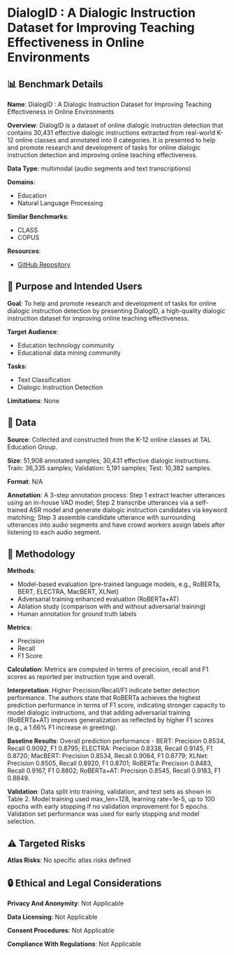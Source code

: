 # DialogID : A Dialogic Instruction Dataset for Improving Teaching Effectiveness in Online Environments

## 📊 Benchmark Details

**Name**: DialogID : A Dialogic Instruction Dataset for Improving Teaching Effectiveness in Online Environments

**Overview**: DialogID is a dataset of online dialogic instruction detection that contains 30,431 effective dialogic instructions extracted from real-world K-12 online classes and annotated into 8 categories. It is presented to help and promote research and development of tasks for online dialogic instruction detection and improving online teaching effectiveness.

**Data Type**: multimodal (audio segments and text transcriptions)

**Domains**:
- Education
- Natural Language Processing

**Similar Benchmarks**:
- CLASS
- COPUS

**Resources**:
- [GitHub Repository](https://github.com/ai4ed/DialogID)

## 🎯 Purpose and Intended Users

**Goal**: To help and promote research and development of tasks for online dialogic instruction detection by presenting DialogID, a high-quality dialogic instruction dataset for improving online teaching effectiveness.

**Target Audience**:
- Education technology community
- Educational data mining community

**Tasks**:
- Text Classification
- Dialogic Instruction Detection

**Limitations**: None

## 💾 Data

**Source**: Collected and constructed from the K-12 online classes at TAL Education Group.

**Size**: 51,908 annotated samples; 30,431 effective dialogic instructions. Train: 36,335 samples; Validation: 5,191 samples; Test: 10,382 samples.

**Format**: N/A

**Annotation**: A 3-step annotation process: Step 1 extract teacher utterances using an in-house VAD model; Step 2 transcribe utterances via a self-trained ASR model and generate dialogic instruction candidates via keyword matching; Step 3 assemble candidate utterance with surrounding utterances into audio segments and have crowd workers assign labels after listening to each audio segment.

## 🔬 Methodology

**Methods**:
- Model-based evaluation (pre-trained language models, e.g., RoBERTa, BERT, ELECTRA, MacBERT, XLNet)
- Adversarial training enhanced evaluation (RoBERTa+AT)
- Ablation study (comparison with and without adversarial training)
- Human annotation for ground truth labels

**Metrics**:
- Precision
- Recall
- F1 Score

**Calculation**: Metrics are computed in terms of precision, recall and F1 scores as reported per instruction type and overall.

**Interpretation**: Higher Precision/Recall/F1 indicate better detection performance. The authors state that RoBERTa achieves the highest prediction performance in terms of F1 score, indicating stronger capacity to model dialogic instructions, and that adding adversarial training (RoBERTa+AT) improves generalization as reflected by higher F1 scores (e.g., a 1.66% F1 increase in greeting).

**Baseline Results**: Overall prediction performance - BERT: Precision 0.8534, Recall 0.9092, F1 0.8795; ELECTRA: Precision 0.8338, Recall 0.9145, F1 0.8720; MacBERT: Precision 0.8534, Recall 0.9064, F1 0.8779; XLNet: Precision 0.8505, Recall 0.8920, F1 0.8701; RoBERTa: Precision 0.8483, Recall 0.9167, F1 0.8802; RoBERTa+AT: Precision 0.8545, Recall 0.9183, F1 0.8849.

**Validation**: Data split into training, validation, and test sets as shown in Table 2. Model training used max_len=128, learning rate=1e-5, up to 100 epochs with early stopping if no validation improvement for 5 epochs. Validation set performance was used for early stopping and model selection.

## ⚠️ Targeted Risks

**Atlas Risks**:
No specific atlas risks defined

## 🔒 Ethical and Legal Considerations

**Privacy And Anonymity**: Not Applicable

**Data Licensing**: Not Applicable

**Consent Procedures**: Not Applicable

**Compliance With Regulations**: Not Applicable
